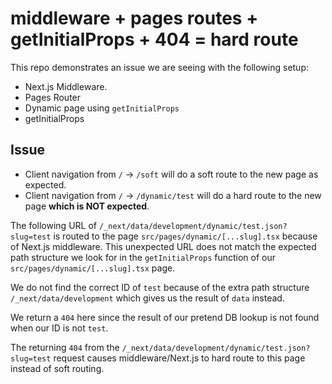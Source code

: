 # middleware + pages routes + getInitialProps + 404 = hard route

This repo demonstrates an issue we are seeing with the following setup:
- Next.js Middleware.
- Pages Router
- Dynamic page using `getInitialProps`
- getInitialProps

## Issue

- Client navigation from `/` -> `/soft` will do a soft route to the new page as expected.
- Client navigation from `/` -> `/dynamic/test` will do a hard route to the new page **which is NOT expected**.


The following URL of `/_next/data/development/dynamic/test.json?slug=test` is routed to the page `src/pages/dynamic/[...slug].tsx` because of Next.js middleware.
This unexpected URL does not match the expected path structure we look for in the `getInitialProps` function of our `src/pages/dynamic/[...slug].tsx` page.

We do not find the correct ID of `test` because of the extra path structure `/_next/data/development` which gives us the result of `data` instead.

We return a `404` here since the result of our pretend DB lookup is not found when our ID is not `test`.

The returning `404` from the `/_next/data/development/dynamic/test.json?slug=test` request causes middleware/Next.js to hard route to this page instead of soft routing.
